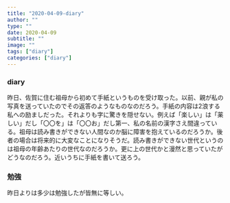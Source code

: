 ```yaml
---
title: "2020-04-09-diary"
author: ""
type: ""
date: 2020-04-09
subtitle: ""
image: ""
tags: ["diary"]
categories: ["diary"]
---
```

<!--moer-->
### diary
昨日、佐賀に住む祖母から初めて手紙というものを受け取った。以前、親が私の写真を送っていたのでその返答のようなものなのだろう。手紙の内容は2浪する私への励ましだった。それよりも字に驚きを隠せない。例えば「楽しい」は「薬しい」だし「〇〇を」は「〇〇お」だし第一、私の名前の漢字さえ間違っている。祖母は読み書きができない人間なのか脳に障害を抱えているのだろうか。後者の場合は将来的に大変なことになりそうだ。読み書きができない世代というのは祖母の年齢あたりの世代なのだろうか。更に上の世代かと漫然と思っていたがどうなのだろう。近いうちに手紙を書いて送ろう。

### 勉強
昨日よりは多少は勉強したが皆無に等しい。
